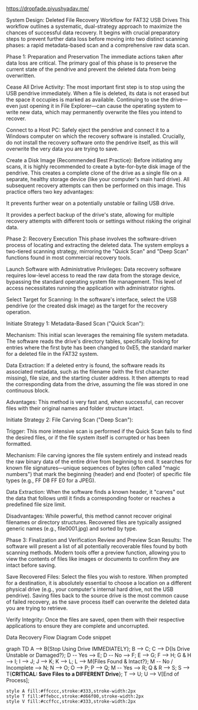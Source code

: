 https://dropfade.piyushyadav.me/

System Design: Deleted File Recovery Workflow for FAT32 USB Drives
This workflow outlines a systematic, dual-strategy approach to maximize the chances of successful data recovery. It begins with crucial preparatory steps to prevent further data loss before moving into two distinct scanning phases: a rapid metadata-based scan and a comprehensive raw data scan.

Phase 1: Preparation and Preservation
The immediate actions taken after data loss are critical. The primary goal of this phase is to preserve the current state of the pendrive and prevent the deleted data from being overwritten.

Cease All Drive Activity: The most important first step is to stop using the USB pendrive immediately. When a file is deleted, its data is not erased but the space it occupies is marked as available. Continuing to use the drive—even just opening it in File Explorer—can cause the operating system to write new data, which may permanently overwrite the files you intend to recover.   

Connect to a Host PC: Safely eject the pendrive and connect it to a Windows computer on which the recovery software is installed. Crucially, do not install the recovery software onto the pendrive itself, as this will overwrite the very data you are trying to save.   

Create a Disk Image (Recommended Best Practice): Before initiating any scans, it is highly recommended to create a byte-for-byte disk image of the pendrive. This creates a complete clone of the drive as a single file on a separate, healthy storage device (like your computer's main hard drive). All subsequent recovery attempts can then be performed on this image. This practice offers two key advantages:   

It prevents further wear on a potentially unstable or failing USB drive.

It provides a perfect backup of the drive's state, allowing for multiple recovery attempts with different tools or settings without risking the original data.

Phase 2: Recovery Execution
This phase involves the software-driven process of locating and extracting the deleted data. The system employs a two-tiered scanning strategy, mirroring the "Quick Scan" and "Deep Scan" functions found in most commercial recovery tools.

Launch Software with Administrative Privileges: Data recovery software requires low-level access to read the raw data from the storage device, bypassing the standard operating system file management. This level of access necessitates running the application with administrator rights.   

Select Target for Scanning: In the software's interface, select the USB pendrive (or the created disk image) as the target for the recovery operation.

Initiate Strategy 1: Metadata-Based Scan ("Quick Scan"):

Mechanism: This initial scan leverages the remaining file system metadata. The software reads the drive's directory tables, specifically looking for entries where the first byte has been changed to 0xE5, the standard marker for a deleted file in the FAT32 system.   

Data Extraction: If a deleted entry is found, the software reads its associated metadata, such as the filename (with the first character missing), file size, and the starting cluster address. It then attempts to read the corresponding data from the drive, assuming the file was stored in one continuous block.   

Advantages: This method is very fast and, when successful, can recover files with their original names and folder structure intact.

Initiate Strategy 2: File Carving Scan ("Deep Scan"):

Trigger: This more intensive scan is performed if the Quick Scan fails to find the desired files, or if the file system itself is corrupted or has been formatted.

Mechanism: File carving ignores the file system entirely and instead reads the raw binary data of the entire drive from beginning to end. It searches for known file signatures—unique sequences of bytes (often called "magic numbers") that mark the beginning (header) and end (footer) of specific file types (e.g., FF D8 FF E0 for a JPEG).   

Data Extraction: When the software finds a known header, it "carves" out the data that follows until it finds a corresponding footer or reaches a predefined file size limit.

Disadvantages: While powerful, this method cannot recover original filenames or directory structures. Recovered files are typically assigned generic names (e.g., file0001.jpg) and sorted by type.

Phase 3: Finalization and Verification
Review and Preview Scan Results: The software will present a list of all potentially recoverable files found by both scanning methods. Modern tools offer a preview function, allowing you to view the contents of files like images or documents to confirm they are intact before saving.

Save Recovered Files: Select the files you wish to restore. When prompted for a destination, it is absolutely essential to choose a location on a different physical drive (e.g., your computer's internal hard drive, not the USB pendrive). Saving files back to the source drive is the most common cause of failed recovery, as the save process itself can overwrite the deleted data you are trying to retrieve.

Verify Integrity: Once the files are saved, open them with their respective applications to ensure they are complete and uncorrupted.

Data Recovery Flow Diagram
Code snippet

graph TD
    A --> B{Stop Using Drive IMMEDIATELY};
    B --> C;
    C --> D{Is Drive Unstable or Damaged?};
    D -- Yes --> E;
    D -- No --> F;
    E --> G;
    F --> H;
    G & H --> I;
    I --> J;
    J --> K;
    K --> L;
    L --> M{Files Found & Intact?};
    M -- No / Incomplete --> N;
    N --> O;
    O --> P;
    P --> Q;
    M -- Yes --> R;
    Q & R --> S;
    S --> T{<strong>CRITICAL: Save Files to a DIFFERENT Drive</strong>};
    T --> U;
    U --> V[End of Process];

    style A fill:#ffcccc,stroke:#333,stroke-width:2px
    style T fill:#ffebcc,stroke:#d66f00,stroke-width:2px
    style V fill:#ccffcc,stroke:#333,stroke-width:2px

